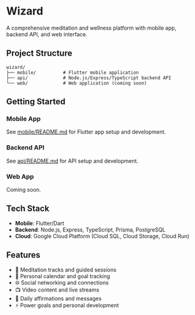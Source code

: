 # Wizard

A comprehensive meditation and wellness platform with mobile app, backend API, and web interface.

## Project Structure

```
wizard/
├── mobile/          # Flutter mobile application
├── api/             # Node.js/Express/TypeScript backend API
└── web/             # Web application (coming soon)
```

## Getting Started

### Mobile App
See [mobile/README.md](mobile/README.md) for Flutter app setup and development.

### Backend API
See [api/README.md](api/README.md) for API setup and development.

### Web App
Coming soon.

## Tech Stack

- **Mobile**: Flutter/Dart
- **Backend**: Node.js, Express, TypeScript, Prisma, PostgreSQL
- **Cloud**: Google Cloud Platform (Cloud SQL, Cloud Storage, Cloud Run)

## Features

- 🧘 Meditation tracks and guided sessions
- 📅 Personal calendar and goal tracking
- 🌐 Social networking and connections
- 📺 Video content and live streams
- 💫 Daily affirmations and messages
- ⚡ Power goals and personal development


